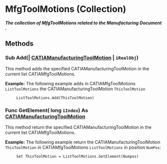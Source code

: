 # MfgToolMotions (Collection)

**_The collection of MfgToolMotions related to the Manufacturing Document ._**

## Methods

### Sub **Add**(| [CATIAManufacturingToolMotion](../ManufacturingInterfaces/interface_ManufacturingToolMotion_113852.md) | `iRealObj`)

   This method adds the specified CATIAManufacturingToolMotion in the current list CATIAMfgToolMotions.

**Example:**     The following example adds in CATIAMfgToolMotions `ListToolMotions` the CATIAManufacturingToolMotion `ThisToolMotion`

```VBScript
     ListToolMotions.Add(ThisToolMotion)

```

### Func **GetElement**( long  `iIndex`) As [CATIAManufacturingToolMotion](../ManufacturingInterfaces/interface_ManufacturingToolMotion_113852.md)

   This method return the specified CATIAManufacturingToolMotion in the current list CATIAMfgToolMotions.

**Example:**     The following example return the CATIAManufacturingToolMotion `ThisToolMotion` in CATIAMfgToolMotions `ListToolMotions` in position `NumPos`:

```VBScript
     Set ThisToolMotion = ListToolMotions.GetElement(Numpos)

```